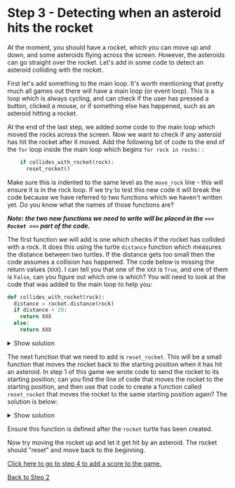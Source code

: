 # Step 3 - Detecting when an asteroid hits the rocket

At the moment, you should have a rocket, which you can move up and down, and some asteroids flying across the screen.
However, the asteroids can go straight over the rocket. Let's add in some code to detect an asteroid colliding with the rocket.

First let's add something to the main loop. It's worth mentioning that pretty much all games out there will have a main loop (or event loop).
This is a loop which is always cycling, and can check if the user has pressed a button, clicked a mouse, or if something else has happened, such
as an asteroid hitting a rocket. 

At the end of the last step, we added some code to the main loop which moved the rocks across the screen.
Now we want to check if any asteroid has hit the rocket after it moved. Add the following bit of code to the end of the `for` loop inside the main loop which begins `for rock in rocks:`
:

```python
    if collides_with_rocket(rock):
      reset_rocket()
```

Make sure this is indented to the same level as the `move_rock` line - this will ensure it is in the rock loop. If we try to test this new code it will break the code
because we have referred to two functions which we haven't written yet. Do you know what the names of those functions are?

***Note: the two new functions we need to write will be placed in the `=== Rocket ===` part of the code.***

The first function we will add is one which checks if the rocket has collided with a rock. It does this using the turtle `distance` function which measures the distance between two turtles. If the distance gets too small then the code assumes a collision has happened. The code below is missing the return values (`XXX`). I can tell you that one of the `XXX` is `True`, and one of them is `False`, can you figure out which one is which? You will need to look at the code that was added to the main loop to help you:

```python
def collides_with_rocket(rock):
  distance = rocket.distance(rock)
  if distance < 20:
    return XXX
  else:
    return XXX
```

<details><summary>Show solution</summary>

```python
def collides_with_rocket(rock):
  distance = rocket.distance(rock)
  if distance < 20:
    return True
  else:
    return False
```
The solution shows that we return `True` if the distance is less than 20 units from the rocket to the asteroid, and `False` if the distance
is greater than or equal to 20. This means that the function `collides_with_rocket` will return `True` if the asteroid is close to (touching) the rocket,
it will return `False` if the asteroid is not touching to the rocket.

</details>

The next function that we need to add is `reset_rocket`. This will be a small function that moves the rocket back to the starting position when it has hit an asteroid. In step 1 of this game we wrote code to send the rocket to its starting position; can you find the line of code that moves the rocket to the starting position, and then use that code to create a function called `reset_rocket` that moves the rocket to the same starting position again? The solution is below:

<details><summary>Show solution</summary>

```python
def reset_rocket():
  rocket.goto(0,-190)
```
</details>

Ensure this function is defined after the `rocket` turtle has been created.

Now try moving the rocket up and let it get hit by an asteroid. The rocket should "reset" and move back to the beginning.

[Click here to go to step 4 to add a score to the game.](../step04-add_score/readme.md)

[Back to Step 2](../step02-create_rock/readme.md)
